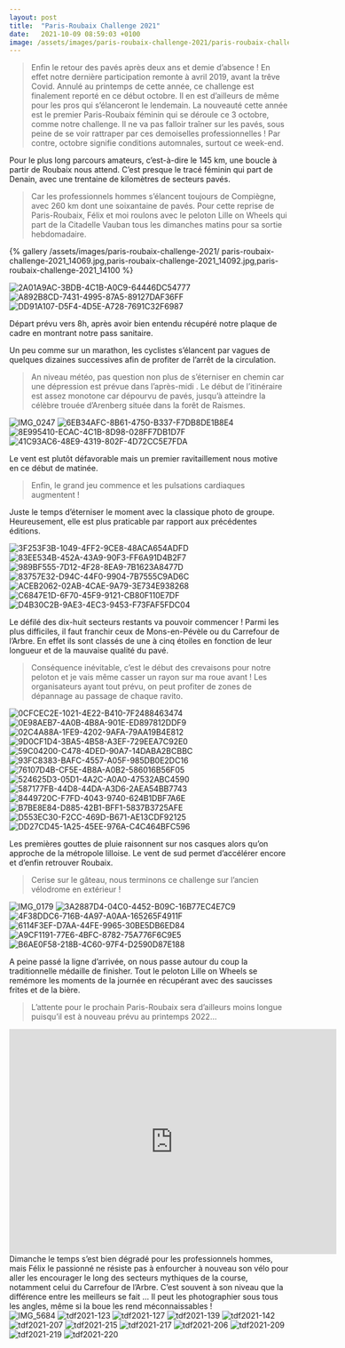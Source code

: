 ```yaml
---
layout: post
title:  "Paris-Roubaix Challenge 2021"
date:   2021-10-09 08:59:03 +0100
image: /assets/images/paris-roubaix-challenge-2021/paris-roubaix-challenge-2021_14127.jpg 
---
```

> Enfin le retour des pavés après deux ans et demie d’absence !
En effet notre dernière participation remonte à avril 2019, avant la trêve Covid.
Annulé au printemps de cette année, ce challenge est finalement reporté en ce début octobre.
Il en est d’ailleurs de même pour les pros qui s’élanceront le lendemain.
La nouveauté cette année est le premier Paris-Roubaix féminin qui se déroule ce 3 octobre, comme notre challenge.
> Il ne va pas falloir traîner sur les pavés, sous peine de se voir rattraper par ces demoiselles professionnelles !
Par contre, octobre signifie conditions automnales, surtout ce week-end.

Pour le plus long parcours amateurs, c’est-à-dire le 145 km, une boucle à partir de Roubaix nous attend.
C’est presque le tracé féminin qui part de Denain, avec une trentaine de kilomètres de secteurs pavés.
> Car les professionnels hommes s’élancent toujours de Compiègne, avec 260 km dont une soixantaine de pavés.
Pour cette reprise de Paris-Roubaix, Félix et moi roulons avec le peloton Lille on Wheels qui part de la Citadelle Vauban tous les dimanches matins pour sa sortie hebdomadaire.

{% gallery /assets/images/paris-roubaix-challenge-2021/ paris-roubaix-challenge-2021_14069.jpg,paris-roubaix-challenge-2021_14092.jpg,paris-roubaix-challenge-2021_14100 %}

<div class="gallery-box">
  <div class="gallery">
<img src="/assets/images/paris-roubaix-challenge-2021/paris-roubaix-challenge-2021_14069.jpg" title="Retrait des dossards " alt="2A01A9AC-3BDB-4C1B-A0C9-64446DC54777" >
<img src="/assets/images/paris-roubaix-challenge-2021/paris-roubaix-challenge-2021_14092.jpg" title="" alt="A892B8CD-7431-4995-87A5-89127DAF36FF" >
<img src="/assets/images/paris-roubaix-challenge-2021/paris-roubaix-challenge-2021_14100.jpg" title="Lille on Wheels" alt="DD91A107-D5F4-4D5E-A728-7691C32F6987" >
</div>
</div>

Départ prévu vers 8h, après avoir bien entendu récupéré notre plaque de cadre en montrant notre pass sanitaire.

Un peu comme sur un marathon, les cyclistes s’élancent par vagues de quelques dizaines successives afin de profiter de l’arrêt de la circulation.
> An niveau météo, pas question non plus de s’éterniser en chemin car une dépression est prévue dans l’après-midi .
Le début de l’itinéraire est assez monotone car dépourvu de pavés, jusqu’à atteindre la célèbre trouée d’Arenberg située dans la forêt de Raismes.

<div class="gallery-box">
  <div class="gallery">
<img src="/assets/images/paris-roubaix-challenge-2021/paris-roubaix-challenge-2021_14090.jpg" title="" alt="IMG_0247" >
<img src="/assets/images/paris-roubaix-challenge-2021/paris-roubaix-challenge-2021_14074.jpg" title="" alt="6EB34AFC-8B61-4750-B337-F7DB8DE1B8E4" >
<img src="/assets/images/paris-roubaix-challenge-2021/paris-roubaix-challenge-2021_14075.jpg" title="" alt="8E995410-ECAC-4C1B-8D98-028FF7DB1D7F" >
<img src="/assets/images/paris-roubaix-challenge-2021/paris-roubaix-challenge-2021_14078.jpg" title="" alt="41C93AC6-48E9-4319-802F-4D72CC5E7FDA" >
</div>
</div>

Le vent est plutôt défavorable mais un premier ravitaillement nous motive en ce début de matinée.

> Enfin, le grand jeu commence et les pulsations cardiaques augmentent !

Juste le temps d’éterniser le moment avec la classique photo de groupe.
Heureusement, elle est plus praticable par rapport aux précédentes éditions.

<div class="gallery-box">
  <div class="gallery">
<img src="/assets/images/paris-roubaix-challenge-2021/paris-roubaix-challenge-2021_14072.jpg" title="" alt="3F253F3B-1049-4FF2-9CE8-48ACA654ADFD" >
<img src="/assets/images/paris-roubaix-challenge-2021/paris-roubaix-challenge-2021_14081.jpg" title="" alt="83EE534B-452A-43A9-90F3-FF6A91D4B2F7" >
<img src="/assets/images/paris-roubaix-challenge-2021/paris-roubaix-challenge-2021_14083.jpg" title="Après son passage …" alt="989BF555-7D12-4F28-8EA9-7B1623A8477D" >
<img src="/assets/images/paris-roubaix-challenge-2021/paris-roubaix-challenge-2021_14086.jpg" title="" alt="83757E32-D94C-44F0-9904-7B7555C9AD6C" >
<img src="/assets/images/paris-roubaix-challenge-2021/paris-roubaix-challenge-2021_14093.jpg" title="" alt="ACEB2062-02AB-4CAE-9A79-3E734E938268" >
<img src="/assets/images/paris-roubaix-challenge-2021/paris-roubaix-challenge-2021_14096.jpg" title="Trouée d’Arenberg" alt="C6847E1D-6F70-45F9-9121-CB80F110E7DF" >
<img src="/assets/images/paris-roubaix-challenge-2021/paris-roubaix-challenge-2021_14097.jpg" title="" alt="D4B30C2B-9AE3-4EC3-9453-F73FAF5FDC04" >
</div>
</div>

Le défilé des dix-huit secteurs restants va pouvoir commencer !
Parmi les plus difficiles, il faut franchir ceux de Mons-en-Pévèle ou du Carrefour de l’Arbre.
En effet ils sont classés de une à cinq étoiles en fonction de leur longueur et de la mauvaise qualité du pavé.
> Conséquence inévitable, c’est le début des crevaisons pour notre peloton et je vais même casser un rayon sur ma roue avant !
Les organisateurs ayant tout prévu, on peut profiter de zones de dépannage au passage de chaque ravito.

<div class="gallery-box">
  <div class="gallery">
<img src="/assets/images/paris-roubaix-challenge-2021/paris-roubaix-challenge-2021_14066.jpg" title="" alt="0CFCEC2E-1021-4E22-B410-7F2488463474" >
<img src="/assets/images/paris-roubaix-challenge-2021/paris-roubaix-challenge-2021_14067.jpg" title="" alt="0E98AEB7-4A0B-4B8A-901E-ED897812DDF9" >
<img src="/assets/images/paris-roubaix-challenge-2021/paris-roubaix-challenge-2021_14070.jpg" title="" alt="02C4A88A-1FE9-4202-9AFA-79AA19B4E812" >
<img src="/assets/images/paris-roubaix-challenge-2021/paris-roubaix-challenge-2021_14076.jpg" title="Secteur 13" alt="9D0CF1D4-3BA5-4B58-A3EF-729EEA7C92E0" >
<img src="/assets/images/paris-roubaix-challenge-2021/paris-roubaix-challenge-2021_14079.jpg" title="" alt="59C04200-C478-4DED-90A7-14DABA2BCBBC" >
<img src="/assets/images/paris-roubaix-challenge-2021/paris-roubaix-challenge-2021_14082.jpg" title="Secteur 16" alt="93FC8383-BAFC-4557-A05F-985DB0E2DC16" >
<img src="/assets/images/paris-roubaix-challenge-2021/paris-roubaix-challenge-2021_14085.jpg" title="Carrefour de l’Arbre" alt="76107D4B-CF5E-4B8A-A0B2-586016B56F05" >
<img src="/assets/images/paris-roubaix-challenge-2021/paris-roubaix-challenge-2021_14087.jpg" title="Première crevaison !" alt="524625D3-05D1-4A2C-A0A0-47532ABC4590" >
<img src="/assets/images/paris-roubaix-challenge-2021/paris-roubaix-challenge-2021_14088.jpg" title="" alt="587177FB-44D8-44DA-A3D6-2AEA54BB7743" >
<img src="/assets/images/paris-roubaix-challenge-2021/paris-roubaix-challenge-2021_14089.jpg" title="" alt="8449720C-F7FD-4043-9740-624B1DBF7A6E" >
<img src="/assets/images/paris-roubaix-challenge-2021/paris-roubaix-challenge-2021_14095.jpg" title="" alt="B7BE8E84-D885-42B1-BFF1-5837B3725AFE" >
<img src="/assets/images/paris-roubaix-challenge-2021/paris-roubaix-challenge-2021_14098.jpg" title="" alt="D553EC30-F2CC-469D-B671-AE13CDF92125" >
<img src="/assets/images/paris-roubaix-challenge-2021/paris-roubaix-challenge-2021_14099.jpg" title="Changement de pneu" alt="DD27CD45-1A25-45EE-976A-C4C464BFC596" >
</div>
</div>

Les premières gouttes de pluie raisonnent sur nos casques alors qu’on approche de la métropole lilloise.
Le vent de sud permet d’accélérer encore et d’enfin retrouver Roubaix.
> Cerise sur le gâteau, nous terminons ce challenge sur l’ancien vélodrome en extérieur !

<div class="gallery-box">
  <div class="gallery">
<img src="/assets/images/paris-roubaix-challenge-2021/paris-roubaix-challenge-2021_14077.jpg" title="" alt="IMG_0179" >
<img src="/assets/images/paris-roubaix-challenge-2021/paris-roubaix-challenge-2021_14071.jpg" title="Sur le vélodrome " alt="3A2887D4-04C0-4452-B09C-16B77EC4E7C9" >
<img src="/assets/images/paris-roubaix-challenge-2021/paris-roubaix-challenge-2021_14073.jpg" title="Vive …" alt="4F38DDC6-716B-4A97-A0AA-165265F4911F" >
<img src="/assets/images/paris-roubaix-challenge-2021/paris-roubaix-challenge-2021_14084.jpg" title="Lille on Wheels" alt="6114F3EF-D7AA-44FE-9965-30BE5DB6ED84" >
<img src="/assets/images/paris-roubaix-challenge-2021/paris-roubaix-challenge-2021_14091.jpg" title="… le nettoyage !" alt="A9CF1191-77E6-4BFC-8782-75A776F6C9E5" >
<img src="/assets/images/paris-roubaix-challenge-2021/paris-roubaix-challenge-2021_14094.jpg" title="" alt="B6AE0F58-218B-4C60-97F4-D2590D87E188" >
</div>
</div>

A peine passé la ligne d’arrivée, on nous passe autour du coup la traditionnelle médaille de finisher.
Tout le peloton Lille on Wheels se remémore les moments de la journée en récupérant avec des saucisses frites et de la bière.
> L’attente pour le prochain Paris-Roubaix sera d’ailleurs moins longue puisqu’il est à nouveau prévu au printemps 2022…

<center><iframe src="https://www.strava.com/activities/6053864654/embed/afb63df9f5742e192f74121da12aaef754f3d59a" width="590" height="405" frameborder="0" scrolling="no"></iframe></center>
Dimanche le temps s’est bien dégradé pour les professionnels hommes, mais Félix le passionné ne résiste pas à enfourcher à nouveau son vélo pour aller les encourager le long  des secteurs mythiques de la course, notamment celui du Carrefour de l’Arbre.
C’est souvent à son niveau que la différence entre les meilleurs se fait …
Il peut les photographier sous tous les angles, même si la boue les rend méconnaissables !

<div class="gallery-box">
  <div class="gallery">
<img src="/assets/images/paris-roubaix-challenge-2021/paris-roubaix-challenge-2021_14110.jpg" title="Le monde est au rendez-vous" alt="IMG_5684" >
<img src="/assets/images/paris-roubaix-challenge-2021/paris-roubaix-challenge-2021_14111.jpg" title="" alt="tdf2021-123" >
<img src="/assets/images/paris-roubaix-challenge-2021/paris-roubaix-challenge-2021_14112.jpg" title="" alt="tdf2021-127" >
<img src="/assets/images/paris-roubaix-challenge-2021/paris-roubaix-challenge-2021_14113.jpg" title="" alt="tdf2021-139" >
<img src="/assets/images/paris-roubaix-challenge-2021/paris-roubaix-challenge-2021_14114.jpg" title="" alt="tdf2021-142" >
<img src="/assets/images/paris-roubaix-challenge-2021/paris-roubaix-challenge-2021_14116.jpg" title="Virage bien glissant" alt="tdf2021-207" >
<img src="/assets/images/paris-roubaix-challenge-2021/paris-roubaix-challenge-2021_14118.jpg" title="" alt="tdf2021-215" >
<img src="/assets/images/paris-roubaix-challenge-2021/paris-roubaix-challenge-2021_14119.jpg" title="" alt="tdf2021-217" >
<img src="/assets/images/paris-roubaix-challenge-2021/paris-roubaix-challenge-2021_14122.jpg" title="La tête de course" alt="tdf2021-206" >
<img src="/assets/images/paris-roubaix-challenge-2021/paris-roubaix-challenge-2021_14127.jpg" title="" alt="tdf2021-209" >
<img src="/assets/images/paris-roubaix-challenge-2021/paris-roubaix-challenge-2021_14128.jpg" title="" alt="tdf2021-219" >
<img src="/assets/images/paris-roubaix-challenge-2021/paris-roubaix-challenge-2021_14129.jpg" title="" alt="tdf2021-220" >
</div>
</div>